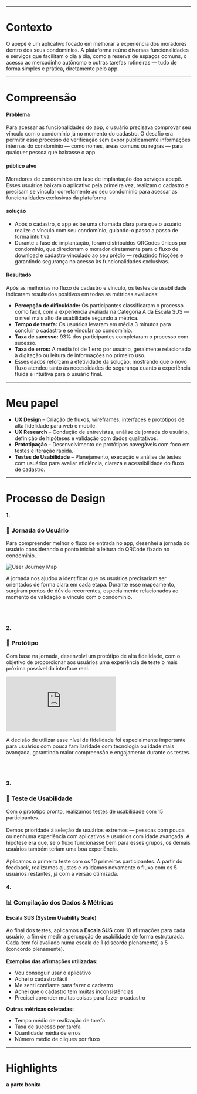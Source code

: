 ______________________________________
# Contexto
O apepê é um aplicativo focado em melhorar a experiência dos moradores dentro dos seus condomínios. A plataforma reúne diversas funcionalidades e serviços que facilitam o dia a dia, como a reserva de espaços comuns, o acesso ao mercadinho autônomo e outras tarefas rotineiras — tudo de forma simples e prática, diretamente pelo app.
_________________________________________
# Compreensão
<div class="prose max-w-4xl mx-auto">
  <div class="grid grid-cols-1 md:grid-cols-2 gap-8"> 
    <div>
      <h4>Problema</h4>
      <p>
        Para acessar as funcionalidades do app, o usuário precisava comprovar seu vínculo com o condomínio já no momento do cadastro. 
        O desafio era permitir esse processo de verificação sem expor publicamente informações internas do condomínio — como nomes, áreas comuns ou regras — para qualquer pessoa que baixasse o app.
      </p>
    </div>
    <div>
      <h4>público alvo</h4>
      <p>
        Moradores de condomínios em fase de implantação dos serviços apepê.
        Esses usuários baixam o aplicativo pela primeira vez, realizam o cadastro e precisam se vincular corretamente ao seu condomínio para acessar as funcionalidades exclusivas da plataforma.
      </p>
    </div>
    <div>
      <h4>solução</h4>
      <ul class="list pl-6 text-gray-700">
          <li>
            Após o cadastro, o app exibe uma chamada clara para que o usuário realize o vínculo com seu condomínio, guiando-o passo a passo de forma intuitiva.
          </li>
          <li>
            Durante a fase de implantação, foram distribuídos QRCodes únicos por condomínio, que direcionam o morador diretamente para o fluxo de download e cadastro vinculado ao seu prédio — reduzindo fricções e garantindo segurança no acesso às funcionalidades exclusivas.
          </li>
      </ul>
    </div>
    <div>
      <h4>Resultado</h4>
        <p>
          Após as melhorias no fluxo de cadastro e vínculo, os testes de usabilidade indicaram resultados positivos em todas as métricas avaliadas:
        </p>
        <ul class="list-disc pl-6 text-gray-700 space-y-2">
          <li>
            <strong>Percepção de dificuldade:</strong> Os participantes classificaram o processo como fácil, com a experiência avaliada na Categoria A da Escala SUS — o nível mais alto de usabilidade segundo a métrica.
          </li>
          <li>
            <strong>Tempo de tarefa:</strong> Os usuários levaram em média 3 minutos para concluir o cadastro e se vincular ao condomínio.
          </li>
          <li>
            <strong>Taxa de sucesso:</strong> 93% dos participantes completaram o processo com sucesso.
          </li>
          <li>
            <strong>Taxa de erros:</strong> A média foi de 1 erro por usuário, geralmente relacionado à digitação ou leitura de informações no primeiro uso.
          </li>
          <li>
            Esses dados reforçam a efetividade da solução, mostrando que o novo fluxo atendeu tanto às necessidades de segurança quanto à experiência fluida e intuitiva para o usuário final.
          </li>
        </ul>
  </div>
</div>

____________________________________________
# Meu papel
<div>
  <ul class="list-disc pl-6 text-gray-700 space-y-2">
    <li>
      <strong>UX Design</strong> – Criação de fluxos, wireframes, interfaces e protótipos de alta fidelidade para web e mobile.
    </li>
    <li>
      <strong>UX Research</strong> – Condução de entrevistas, análise de jornada do usuário, definição de hipóteses e validação com dados qualitativos.
    </li>
    <li>
      <strong>Prototipação</strong> – Desenvolvimento de protótipos navegáveis com foco em testes e iteração rápida.
    </li>
    <li>
      <strong>Testes de Usabilidade</strong> – Planejamento, execução e análise de testes com usuários para avaliar eficiência, clareza e acessibilidade do fluxo de cadastro.
    </li>
  </ul>
</div>

____________________________________
# Processo de Design

<h4>1.</h4>
<h3 class="text-lg font-semibold">🧭 Jornada do Usuário</h3>
<p class="text-gray-600 text-sm">
  Para compreender melhor o fluxo de entrada no app, desenhei a jornada do usuário considerando o ponto inicial: a leitura do QRCode fixado no condomínio.
</p>

![User Journey Map](../src/assets/projects/usability_test/userflow_condominium-conection.png)
<p>
  A jornada nos ajudou a identificar que os usuários precisariam ser orientados de forma clara em cada etapa. Durante esse mapeamento, surgiram pontos de dúvida recorrentes, especialmente relacionados ao momento de validação e vínculo com o condomínio.
</p><br><br>
<h4>2.</h4>
<h3 class="text-lg font-semibold">🧪 Protótipo</h3>
<p class="text-gray-600 text-sm">
  Com base na jornada, desenvolvi um protótipo de alta fidelidade, com o objetivo de proporcionar aos usuários uma experiência de teste o mais próxima possível da interface real.
</p>
<div class="aspect-video">
  <iframe
    src="https://player.vimeo.com/video/793933696?h=c6d9d6c0f5&autoplay=1&loop=1"
    class="w-full h-full"
    frameborder="0"
    allow="autoplay; fullscreen; picture-in-picture"
    allowfullscreen
    title="High-fidelity prototype demonstration">
  </iframe>
</div>
<p>
  A decisão de utilizar esse nível de fidelidade foi especialmente importante para usuários com pouca familiaridade com tecnologia ou idade mais avançada, garantindo maior compreensão e engajamento durante os testes.
</p><br><br>
<div class="grid grid-cols-1 md:grid-cols-2 gap-8">
  <div class="flex flex-col space-y-4">
    <h4>3.</h4>
    <h3 class="text-lg font-semibold">👥 Teste de Usabilidade</h3>
    <p class="text-gray-600 text-sm">
      Com o protótipo pronto, realizamos testes de usabilidade com 15 participantes. <br><br>
      Demos prioridade à seleção de usuários extremos — pessoas com pouca ou nenhuma experiência com aplicativos e usuários com idade avançada. A hipótese era que, se o fluxo funcionasse bem para esses grupos, os demais usuários também teriam uma boa experiência.<br><br>
      Aplicamos o primeiro teste com os 10 primeiros participantes. A partir do feedback, realizamos ajustes e validamos novamente o fluxo com os 5 usuários restantes, já com a versão otimizada.
    </p>
  </div>
  <div class="flex flex-col space-y-4">
    <h4>4.</h4>
    <h3 class="text-lg font-semibold">📊 Compilação dos Dados & Métricas</h3>
    <p class="text-gray-600 text-sm">
      <strong>Escala SUS (System Usability Scale)</strong><br><br>
      Ao final dos testes, aplicamos a <strong>Escala SUS</strong> com 10 afirmações para cada usuário, a fim de medir a percepção de usabilidade de forma estruturada. Cada item foi avaliado numa escala de 1 (discordo plenamente) a 5 (concordo plenamente).<br><br>
      <strong>Exemplos das afirmações utilizadas:</strong>
      <ul class="list-disc pl-6 text-gray-700 space-y-2">
        <li>Vou conseguir usar o aplicativo</li>
        <li>Achei o cadastro fácil</li>
        <li>Me senti confiante para fazer o cadastro</li>
        <li>Achei que o cadastro tem muitas inconsistências</li>
        <li>Precisei aprender muitas coisas para fazer o cadastro</li>
      </ul>
      <strong>Outras métricas coletadas:</strong>
      <ul class="list-disc pl-6 text-gray-700 space-y-2">
        <li>Tempo médio de realização de tarefa</li>
        <li>Taxa de sucesso por tarefa</li>
        <li>Quantidade média de erros</li>
        <li>Número médio de cliques por fluxo</li>
      </ul>
    </p>
  </div>
</div>

___________________________________________

# Highlights 
<h4>a parte bonita</h4>
